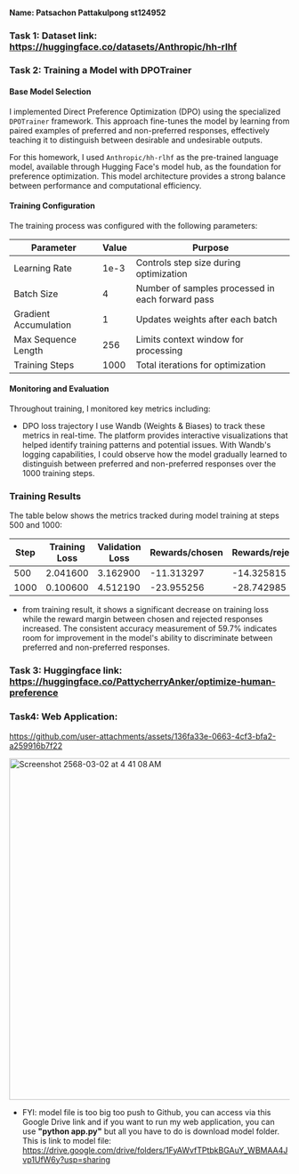 #### Name: Patsachon Pattakulpong st124952
### Task 1: Dataset link: https://huggingface.co/datasets/Anthropic/hh-rlhf
### Task 2: Training a Model with DPOTrainer
#### Base Model Selection
I implemented Direct Preference Optimization (DPO) using the specialized `DPOTrainer` framework. This approach fine-tunes the model by learning from paired examples of preferred and non-preferred responses, effectively teaching it to distinguish between desirable and undesirable outputs.  

For this homework, I used `Anthropic/hh-rlhf` as the pre-trained language model, available through Hugging Face's model hub, as the foundation for preference optimization. This model architecture provides a strong balance between performance and computational efficiency.

#### Training Configuration
The training process was configured with the following parameters:

| Parameter | Value | Purpose |
|-----------|-------|---------|
| Learning Rate | 1e-3 | Controls step size during optimization |
| Batch Size | 4 | Number of samples processed in each forward pass |
| Gradient Accumulation | 1 | Updates weights after each batch |
| Max Sequence Length | 256 | Limits context window for processing |
| Training Steps | 1000 | Total iterations for optimization |

#### Monitoring and Evaluation
Throughout training, I monitored key metrics including:
- DPO loss trajectory
I use Wandb (Weights & Biases) to track these metrics in real-time. The platform provides interactive visualizations that helped identify training patterns and potential issues. With Wandb's logging capabilities, I could observe how the model gradually learned to distinguish between preferred and non-preferred responses over the 1000 training steps.

### Training Results
The table below shows the metrics tracked during model training at steps 500 and 1000:

| Step | Training Loss | Validation Loss | Rewards/chosen | Rewards/rejected | Rewards/accuracies | Rewards/margins | Logps/rejected | Logps/chosen | Logits/rejected | Logits/chosen |
|------|---------------|-----------------|----------------|------------------|-------------------|----------------|-----------------|--------------|-----------------|---------------|
| 500  | 2.041600      | 3.162900        | -11.313297     | -14.325815       | 0.597000          | 3.012520       | -283.884094     | -230.698654  | -9.234812       | -9.627277     |
| 1000 | 0.100600      | 4.512190        | -23.955256     | -28.742985       | 0.597000          | 4.787728       | -428.055786     | -357.118225  | -40.360313      | -40.775414    |

- from training result, it shows a significant decrease on training loss while the reward margin between chosen and rejected responses increased. The consistent accuracy measurement of 59.7% indicates room for improvement in the model's ability to discriminate between preferred and non-preferred responses.

### Task 3: Huggingface link: https://huggingface.co/PattycherryAnker/optimize-human-preference

### Task4: Web Application: 

https://github.com/user-attachments/assets/136fa33e-0663-4cf3-bfa2-a259916b7f22


<img width="614" alt="Screenshot 2568-03-02 at 4 41 08 AM" src="https://github.com/user-attachments/assets/047d2ae7-0b50-4125-9866-72d25e6fa3c1" />

- FYI: model file is too big too push to Github, you can access via this Google Drive link and if you want to run my web application, you can use **"python app.py"** but all you have to do is download model folder. This is link to model file: https://drive.google.com/drive/folders/1FyAWvfTPtbkBGAuY_WBMAA4Jvp1UfW6y?usp=sharing
